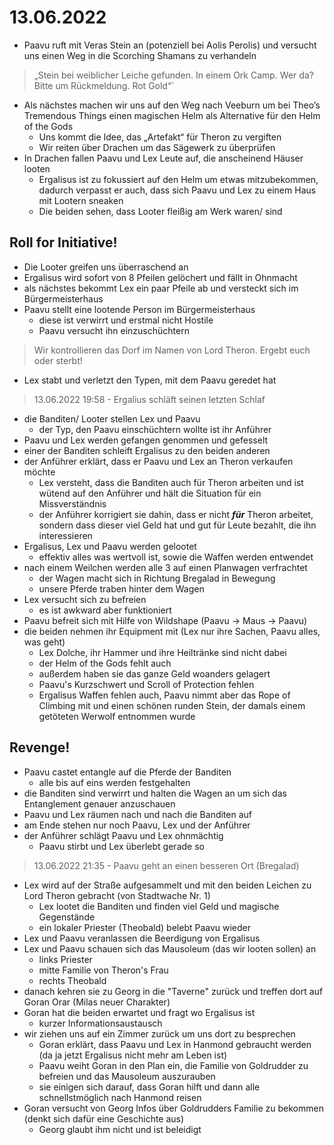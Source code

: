 # 13.06.2022
- Paavu ruft mit Veras Stein an (potenziell bei Aolis Perolis) und versucht uns einen Weg in die Scorching Shamans zu verhandeln
> „Stein bei weiblicher Leiche gefunden. In einem Ork Camp. Wer da? Bitte um Rückmeldung. Rot Gold“`
- Als nächstes machen wir uns auf den Weg nach Veeburn um bei Theo’s Tremendous Things einen magischen Helm als Alternative für den Helm of the Gods 
    - Uns kommt die Idee, das „Artefakt“ für Theron zu vergiften
    - Wir reiten über Drachen um das Sägewerk zu überprüfen
- In Drachen fallen Paavu und Lex Leute auf, die anscheinend Häuser looten
    - Ergalisus ist zu fokussiert auf den Helm um etwas mitzubekommen, dadurch verpasst er auch, dass sich Paavu und Lex zu einem Haus mit Lootern sneaken
    - Die beiden sehen, dass Looter fleißig am Werk waren/ sind

## Roll for Initiative!
- Die Looter greifen uns überraschend an
- Ergalisus wird sofort von 8 Pfeilen gelöchert und fällt in Ohnmacht
- als nächstes bekommt Lex ein paar Pfeile ab und versteckt sich im Bürgermeisterhaus
- Paavu stellt eine lootende Person im Bürgermeisterhaus
    - diese ist verwirrt und erstmal nicht Hostile
    - Paavu versucht ihn einzuschüchtern
> Wir kontrollieren das Dorf im Namen von Lord Theron. Ergebt euch oder sterbt!
- Lex stabt und verletzt den Typen, mit dem Paavu geredet hat
> 13.06.2022 19:58 - Ergalius schläft seinen letzten Schlaf
- die Banditen/ Looter stellen Lex und Paavu
    - der Typ, den Paavu einschüchtern wollte ist ihr Anführer
- Paavu und Lex werden gefangen genommen und gefesselt
- einer der Banditen schleift Ergalisus zu den beiden anderen
- der Anführer erklärt, dass er Paavu und Lex an Theron verkaufen möchte
    - Lex versteht, dass die Banditen auch für Theron arbeiten und ist wütend auf den Anführer und hält die Situation für ein Missverständnis
    - der Anführer korrigiert sie dahin, dass er nicht ***für*** Theron arbeitet, sondern dass dieser viel Geld hat und gut für Leute bezahlt, die ihn interessieren
- Ergalisus, Lex und Paavu werden gelootet
    - effektiv alles was wertvoll ist, sowie die Waffen werden entwendet
- nach einem Weilchen werden alle 3 auf einen Planwagen verfrachtet
    - der Wagen macht sich in Richtung Bregalad in Bewegung
    - unsere Pferde traben hinter dem Wagen
- Lex versucht sich zu befreien
    - es ist awkward aber funktioniert
- Paavu befreit sich mit Hilfe von Wildshape (Paavu -> Maus -> Paavu)
- die beiden nehmen ihr Equipment mit (Lex nur ihre Sachen, Paavu alles, was geht)
    - Lex Dolche, ihr Hammer und ihre Heiltränke sind nicht dabei
    - der Helm of the Gods fehlt auch
    - außerdem haben sie das ganze Geld woanders gelagert
    - Paavu's Kurzschwert und Scroll of Protection fehlen
    - Ergalisus Waffen fehlen auch, Paavu nimmt aber das Rope of Climbing mit und einen schönen runden Stein, der damals einem getöteten Werwolf entnommen wurde

## Revenge!
- Paavu castet entangle auf die Pferde der Banditen
    - alle bis auf eins werden festgehalten
- die Banditen sind verwirrt und halten die Wagen an um sich das Entanglement genauer anzuschauen
- Paavu und Lex räumen nach und nach die Banditen auf
- am Ende stehen nur noch Paavu, Lex und der Anführer
- der Anführer schlägt Paavu und Lex ohnmächtig
    - Paavu stirbt und Lex überlebt gerade so
> 13.06.2022 21:35 - Paavu geht an einen besseren Ort (Bregalad)
- Lex wird auf der Straße aufgesammelt und mit den beiden Leichen zu Lord Theron gebracht (von Stadtwache Nr. 1)
    - Lex lootet die Banditen und finden viel Geld und magische Gegenstände
    - ein lokaler Priester (Theobald) belebt Paavu wieder
- Lex und Paavu veranlassen die Beerdigung von Ergalisus
- Lex und Paavu schauen sich das Mausoleum (das wir looten sollen) an
    - links Priester
    - mitte Familie von Theron's Frau
    - rechts Theobald
- danach kehren sie zu Georg in die "Taverne" zurück und treffen dort auf Goran Orar (Milas neuer Charakter)
- Goran hat die beiden erwartet und fragt wo Ergalisus ist
    - kurzer Informationsaustausch
- wir ziehen uns auf ein Zimmer zurück um uns dort zu besprechen
    - Goran erklärt, dass Paavu und Lex in Hanmond gebraucht werden (da ja jetzt Ergalisus nicht mehr am Leben ist)
    - Paavu weiht Goran in den Plan ein, die Familie von Goldrudder zu befreien und das Mausoleum auszurauben
    - sie einigen sich darauf, dass Goran hilft und dann alle schnellstmöglich nach Hanmond reisen
- Goran versucht von Georg Infos über Goldrudders Familie zu bekommen (denkt sich dafür eine Geschichte aus)
    - Georg glaubt ihm nicht und ist beleidigt